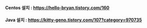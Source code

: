 #### Centos 설치 : https://hello-bryan.tistory.com/160
#### Java 설치 : https://kitty-geno.tistory.com/107?category=970735
